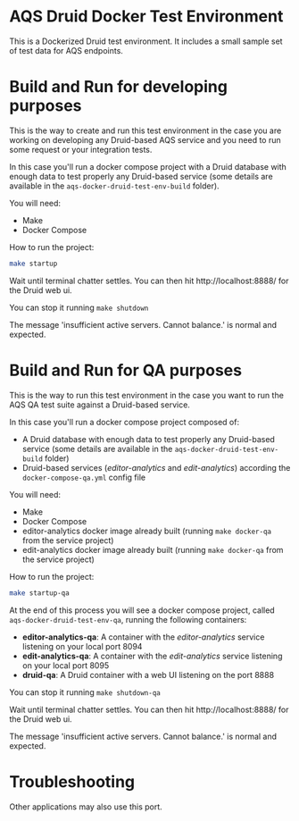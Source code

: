 # AQS Druid Docker Test Environment

This is a Dockerized Druid test environment. It includes a small sample set of test data for AQS endpoints. 

# Build and Run for developing purposes

This is the way to create and run this test environment in the case you are working on developing any Druid-based AQS service and you need to run some request or your integration tests.

In this case you'll run a docker compose project with a Druid database with enough data to test properly any Druid-based service (some details are available in the `aqs-docker-druid-test-env-build` folder).

You will need:
- Make
- Docker Compose

How to run the project:

```bash
make startup
```

Wait until terminal chatter settles. You can then hit http://localhost:8888/ for the Druid web ui.

You can stop it running `make shutdown`

The message 'insufficient active servers. Cannot balance.' is normal and expected.

# Build and Run for QA purposes

This is the way to run this test environment in the case you want to run the AQS QA test suite against a Druid-based service.

In this case you'll run a docker compose project composed of:
- A Druid database with enough data to test properly any Druid-based service (some details are available in the `aqs-docker-druid-test-env-build` folder)
- Druid-based services (_editor-analytics_ and _edit-analytics_) according the `docker-compose-qa.yml` config file

You will need:
- Make
- Docker Compose
- editor-analytics docker image already built (running `make docker-qa` from the service project)
- edit-analytics docker image already built (running `make docker-qa` from the service project)

How to run the project:

```bash
make startup-qa
```

At the end of this process you will see a docker compose project, called `aqs-docker-druid-test-env-qa`, running the following containers:
- **editor-analytics-qa**: A container with the _editor-analytics_ service listening on your local port 8094
- **edit-analytics-qa**: A container with the _edit-analytics_ service listening on your local port 8095
- **druid-qa**: A Druid container with a web UI listening on the port 8888

You can stop it running `make shutdown-qa`

Wait until terminal chatter settles. You can then hit http://localhost:8888/ for the Druid web ui.

The message 'insufficient active servers. Cannot balance.' is normal and expected.

# Troubleshooting

Other applications may also use this port.
